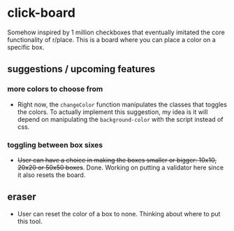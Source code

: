 # click-board

Somehow inspired by 1 million checkboxes that eventually imitated the core functionality of r/place. This is a board where you can place a color on a specific box.

## suggestions / upcoming features

### more colors to choose from

- Right now, the `changeColor` function manipulates the classes that toggles the colors. To actually implement this suggestion, my idea is it will depend on manipulating the `background-color` with the script instead of css.

### toggling between box sixes

- ~~User can have a choice in making the boxes smaller or bigger: 10x10, 20x20 or 50x50 boxes~~. Done. Working on putting a validator here since it also resets the board.

## eraser

- User can reset the color of a box to none. Thinking about where to put this tool.
